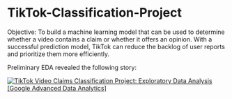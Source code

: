 # TikTok-Classification-Project
Objective: To build a machine learning model that can be used to determine whether a video contains a claim or whether it offers an opinion. With a successful prediction model, TikTok can reduce the backlog of user reports and prioritize them more efficiently.

Preliminary EDA revealed the following story:

<div class='tableauPlaceholder' id='viz1707362522752' style='position: relative'><noscript><a href='#'><img alt='TikTok Video Claims Classification Project: Exploratory Data Analysis [Google Advanced Data Analytics] ' src='https:&#47;&#47;public.tableau.com&#47;static&#47;images&#47;Ti&#47;TikTokVideoClaimsClassificationProjectExploratoryDataAnalysisStory&#47;Story1&#47;1_rss.png' style='border: none' /></a></noscript><object class='tableauViz'  style='display:none;'><param name='host_url' value='https%3A%2F%2Fpublic.tableau.com%2F' /> <param name='embed_code_version' value='3' /> <param name='site_root' value='' /><param name='name' value='TikTokVideoClaimsClassificationProjectExploratoryDataAnalysisStory&#47;Story1' /><param name='tabs' value='no' /><param name='toolbar' value='yes' /><param name='static_image' value='https:&#47;&#47;public.tableau.com&#47;static&#47;images&#47;Ti&#47;TikTokVideoClaimsClassificationProjectExploratoryDataAnalysisStory&#47;Story1&#47;1.png' /> <param name='animate_transition' value='yes' /><param name='display_static_image' value='yes' /><param name='display_spinner' value='yes' /><param name='display_overlay' value='yes' /><param name='display_count' value='yes' /><param name='language' value='en-US' /></object></div>                <script type='text/javascript'>                    var divElement = document.getElementById('viz1707362522752');                    var vizElement = divElement.getElementsByTagName('object')[0];                    vizElement.style.width='1016px';vizElement.style.height='991px';                    var scriptElement = document.createElement('script');                    scriptElement.src = 'https://public.tableau.com/javascripts/api/viz_v1.js';                    vizElement.parentNode.insertBefore(scriptElement, vizElement);                </script>
